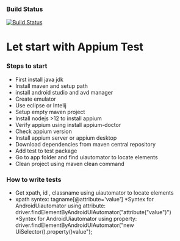 ### Build Status
[![Build Status](https://dev.azure.com/dsmita22/TestAutomation/_apis/build/status/dsmita22.AppiumFramework?branchName=master)](https://dev.azure.com/dsmita22/TestAutomation/_build/latest?definitionId=2&branchName=master)

# Let start with Appium Test

### Steps to start
* First install java jdk
* Install maven and setup path
* install android studio and avd manager
* Create emulator
* Use eclipse or Intelij
* Setup empty maven project
* Install nodejs >12 to install appium
* Verify appium using install appium-doctor
* Check appium version
* Install appium server or appium desktop
* Download dependencies from maven central repository
* Add test to test package
* Go to app folder and find uiautomator to locate elements
* Clean project using maven clean command

### How to write tests
* Get xpath, id , classname using uiautomator to locate elements
* xpath syntex: 
        tagname[@attribute='value']
 *Syntex for AndroidUiautomator using attribute:
          driver.findElementByAndroidUIAutomator("attribute(\"value\")")          
  *Syntex for AndroidUiautomator using property:
            driver.findElementByAndroidUIAutomator("new UiSelector().property()value");
